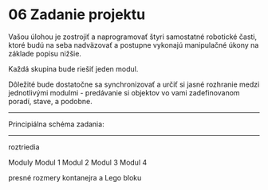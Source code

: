 # 06 Zadanie projektu

Vašou úlohou je zostrojiť a naprogramovať štyri samostatné robotické časti, ktoré budú na seba nadväzovať a postupne vykonajú manipulačné úkony na základe popisu nižšie.  

Každá skupina bude riešiť jeden modul.

Dôležité bude dostatočne sa synchronizovať a určiť si jasné rozhranie medzi jednotlivými modulmi - predávanie si objektov vo vami zadefinovanom poradí, stave, a podobne.

---

Principiálna schéma zadania:



---




roztriedia 

Moduly
Modul 1
Modul 2
Modul 3
Modul 4

presné rozmery kontanejra a Lego bloku
